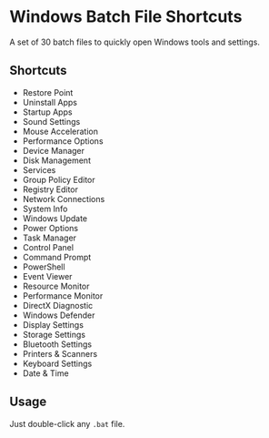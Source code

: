 # Windows Batch File Shortcuts

A set of 30 batch files to quickly open Windows tools and settings.

## Shortcuts
- Restore Point  
- Uninstall Apps  
- Startup Apps  
- Sound Settings  
- Mouse Acceleration  
- Performance Options  
- Device Manager  
- Disk Management  
- Services  
- Group Policy Editor  
- Registry Editor  
- Network Connections  
- System Info  
- Windows Update  
- Power Options  
- Task Manager  
- Control Panel  
- Command Prompt  
- PowerShell  
- Event Viewer  
- Resource Monitor  
- Performance Monitor  
- DirectX Diagnostic  
- Windows Defender  
- Display Settings  
- Storage Settings  
- Bluetooth Settings  
- Printers & Scanners  
- Keyboard Settings  
- Date & Time  

## Usage
Just double-click any `.bat` file.  

